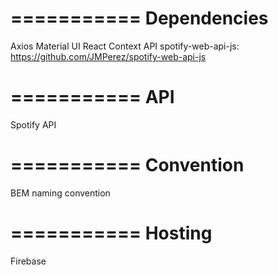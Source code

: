 
===========
Dependencies
===========
Axios
Material UI
React Context API
spotify-web-api-js: https://github.com/JMPerez/spotify-web-api-js


===========
API
===========
Spotify API


===========
Convention
===========
BEM naming convention


===========
Hosting
===========
Firebase
